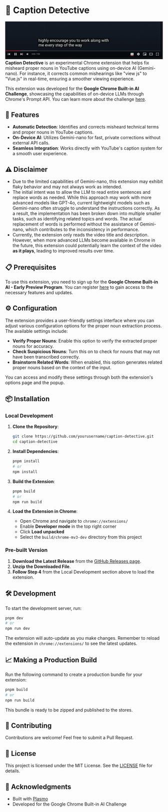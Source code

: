 # 🎩 Caption Detective

![Screenshot](./docs/screenshot.gif)
**Caption Detective** is an experimental Chrome extension that helps fix misheard proper nouns in YouTube captions using on-device AI (Gemini-nano). For instance, it corrects common mishearings like "view js" to "Vue.js" in real-time, ensuring a smoother viewing experience.

This extension was developed for the **Google Chrome Built-in AI Challenge**, showcasing the capabilities of on-device LLMs through Chrome's Prompt API. You can learn more about the challenge [here](https://googlechromeai.devpost.com/?linkId=11071015).

## 🚀 Features

- **Automatic Detection**: Identifies and corrects misheard technical terms and proper nouns in YouTube captions.
- **On-Device AI**: Utilizes Gemini-nano for fast, private corrections without external API calls.
- **Seamless Integration**: Works directly with YouTube's caption system for a smooth user experience.

## ⚠️ Disclaimer

- Due to the limited capabilities of Gemini-nano, this extension may exhibit flaky behavior and may not always work as intended.
- The initial intent was to allow the LLM to read entire sentences and replace words as needed. While this approach may work with more advanced models like GPT-4o, current lightweight models such as Gemini-nano often struggle to understand the instructions correctly. As a result, the implementation has been broken down into multiple smaller tasks, such as identifying related topics and words. The actual replacement of words is performed without the assistance of Gemini-nano, which contributes to the inconsistency in performance.
- Currently, the extension only reads the video title and description. However, when more advanced LLMs become available in Chrome in the future, this extension could potentially learn the context of the video **as it plays**, leading to improved results over time.

## 📋 Prerequisites

To use this extension, you need to sign up for the **Google Chrome Built-in AI - Early Preview Program**. You can register [here](https://docs.google.com/forms/d/e/1FAIpQLSfZXeiwj9KO9jMctffHPym88ln12xNWCrVkMY_u06WfSTulQg/viewform?resourcekey=0-dE0Rqy_GYXDEWSnU7Z0iHg) to gain access to the necessary features and updates.

## ⚙️ Configuration

The extension provides a user-friendly settings interface where you can adjust various configuration options for the proper noun extraction process. The available settings include:

- **Verify Proper Nouns**: Enable this option to verify the extracted proper nouns for accuracy.
- **Check Suspicious Nouns**: Turn this on to check for nouns that may not have been transcribed correctly.
- **Brainstorm Related Words**: When enabled, this option generates related proper nouns based on the context of the input.

You can access and modify these settings through both the extension's options page and the popup.

## 📦 Installation

### Local Development

1. **Clone the Repository**:
   ```bash
   git clone https://github.com/yourusername/caption-detective.git
   cd caption-detective
   ```

2. **Install Dependencies**:
   ```bash
   pnpm install
   # or
   npm install
   ```

3. **Build the Extension**:
   ```bash
   pnpm build
   # or
   npm run build
   ```

4. **Load the Extension in Chrome**:
   - Open Chrome and navigate to `chrome://extensions/`
   - Enable **Developer mode** in the top right corner
   - Click **Load unpacked**
   - Select the `build/chrome-mv3-dev` directory from this project

### Pre-built Version

1. **Download the Latest Release** from the [GitHub Releases page](https://github.com/yuichkun/caption-detective/releases).
2. **Unzip the Downloaded File**.
3. **Follow Step 4** from the Local Development section above to load the extension.

## 🛠️ Development

To start the development server, run:
```bash
pnpm dev
# or
npm run dev
```
The extension will auto-update as you make changes. Remember to reload the extension in `chrome://extensions/` to see the latest updates.

## 📈 Making a Production Build

Run the following command to create a production bundle for your extension:
```bash
pnpm build
# or
npm run build
```
This bundle is ready to be zipped and published to the stores.

## 🤝 Contributing

Contributions are welcome! Feel free to submit a Pull Request.

## 📜 License

This project is licensed under the MIT License. See the [LICENSE](LICENSE) file for details.

## 🙏 Acknowledgments

- Built with [Plasmo](https://docs.plasmo.com/)
- Developed for the Google Chrome Built-in AI Challenge
